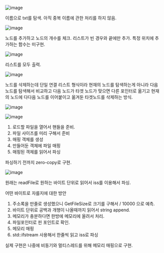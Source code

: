![image](https://github.com/Exsodus01/AddressBook/assets/34214553/6dbf8f2f-83ee-41d7-aa08-362bfd62370a)

이름으로 txt를 탐색.
아직 중복 이름에 관한 처리를 하지 않음.



![image](https://github.com/Exsodus01/AddressBook/assets/34214553/bfde8220-163e-4750-b19d-63f6a6f31323)

노드를 추가하고 노드의 개수를 체크.
리스트가 빈 경우와 끝에만 추가.
특정 위치에 추가하는 함수는 미구현.

![image](https://github.com/Exsodus01/AddressBook/assets/34214553/93a4b7de-2e9d-4b6c-8e7f-7ac4239bd9b5)

리스트를 모두 출력.


![image](https://github.com/Exsodus01/AddressBook/assets/34214553/f549284a-5a7b-4d56-9f95-f1f7a307e72f)


노드를 삭제하는데 단일 연결 리스트 형식이라 현재의 노드를 탐색하는게 아니라 다음 노드를 탐색해서 
비교하고 다음 노드가 타겟 노드가 맞으면 다른 포인터로 옮기고 현재의 노드에 다다음 노드를 이어붙이고 
옮겨둔 타겟노드를 삭제하는 방식.


![image](https://github.com/Exsodus01/AddressBook/assets/34214553/3161395f-be30-4c10-a583-de874adc18d8)

![image](https://github.com/Exsodus01/AddressBook/assets/34214553/d598c4ef-745a-450d-a1b4-aedb67368dac)





1. 로드할 파일을 열어서 핸들을 준비.
2. 파일 사이즈를 미리 구해서 준비
3. 매핑 객체를 생성
4. 만들어둔 객체에 파일 매핑
5. 매핑된 객체를 읽어서 파싱

파싱하기 전까지 zero-copy로 구현.


![image](https://github.com/Exsodus01/AddressBook/assets/34214553/cae5691e-60a8-4df2-9579-10eb2fccc8f8)


원래는 readFile로 원하는 바이트 단위로 읽어서 iss를 이용해서 파싱.

어떤 바이트로 자를지에 대한 방안
1. 주소록을 만줄로 생성했으니 GetFileSize로 크기를 구해서 / 10000 으로 예측.
2. 바이트 단위로 공백과 개행이 나올때까지 읽어서 string append.
3. 메모리가 충분하다면 한방에 메모리에 올려서 처리.
4. 파일포인터로 핀 포인트로 확인.
5. 메모리 매핑
6. std::ifstream 사용해서 한줄씩 읽고 iss로 파싱

실제 구현은 나중에 비동기와 멀티스레드를 위해 메모리 매핑으로 구현.
